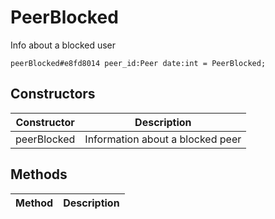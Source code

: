 # PeerBlocked
Info about a blocked user

```
peerBlocked#e8fd8014 peer_id:Peer date:int = PeerBlocked;
```

## Constructors
| Constructor | Description |
| ---- | ----------- |
| peerBlocked | Information about a blocked peer |


## Methods
| Method | Description |
| ---- | ----------- |


